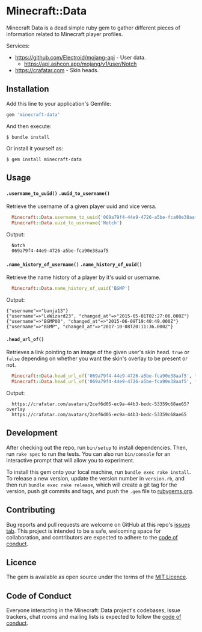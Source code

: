 # Minecraft::Data

Minecraft Data is a dead simple ruby gem to gather different pieces of information related to Minecraft player profiles.

Services:
  * https://github.com/Electroid/mojang-api - User data.
    * https://api.ashcon.app/mojang/v1/user/Notch
  * https://crafatar.com - Skin heads.

## Installation

Add this line to your application's Gemfile:

```ruby
gem 'minecraft-data'
```

And then execute:

    $ bundle install

Or install it yourself as:

    $ gem install minecraft-data

## Usage

#### `.username_to_uuid()` `.uuid_to_username()`

Retrieve the username of a given player uuid and vice versa.

```ruby
  Minecraft::Data.username_to_uuid('069a79f4-44e9-4726-a5be-fca90e38aaf5')
  Minecraft::Data.uuid_to_username('Notch')
```

Output:
```
  Notch
  069a79f4-44e9-4726-a5be-fca90e38aaf5
```

#### `.name_history_of_username()` `.name_history_of_uuid()`

Retrieve the name history of a player by it's uuid or username.

```ruby
  Minecraft::Data.name_history_of_uuid('BGMP')
```

Output:
```
{"username"=>"banja13"}
{"username"=>"LeWizard23", "changed_at"=>"2015-05-01T02:27:06.000Z"}
{"username"=>"BGMP00", "changed_at"=>"2015-06-09T19:40:49.000Z"}
{"username"=>"BGMP", "changed_at"=>"2017-10-08T20:11:36.000Z"}
```

#### `.head_url_of()`

Retrieves a link pointing to an image of the given user's skin head. `true` or `false` depending on whether you want the skin's overlay to be present or not.

```ruby
  Minecraft::Data.head_url_of('069a79f4-44e9-4726-a5be-fca90e38aaf5', true)
  Minecraft::Data.head_url_of('069a79f4-44e9-4726-a5be-fca90e38aaf5', false)
```

Output:
```
  https://crafatar.com/avatars/2cef6d05-ec9a-44b3-bedc-53359c68ae65?overlay
  https://crafatar.com/avatars/2cef6d05-ec9a-44b3-bedc-53359c68ae65
```

## Development

After checking out the repo, run `bin/setup` to install dependencies. Then, run `rake spec` to run the tests. You can also run `bin/console` for an interactive prompt that will allow you to experiment.

To install this gem onto your local machine, run `bundle exec rake install`. To release a new version, update the version number in `version.rb`, and then run `bundle exec rake release`, which will create a git tag for the version, push git commits and tags, and push the `.gem` file to [rubygems.org](https://rubygems.org).

## Contributing

Bug reports and pull requests are welcome on GitHub at this repo's [issues tab](https://github.com/BGMP/minecraft-data/issues). This project is intended to be a safe, welcoming space for collaboration, and contributors are expected to adhere to the [code of conduct](https://github.com/[USERNAME]/minecraft-data/blob/master/CODE_OF_CONDUCT.md).

## Licence

The gem is available as open source under the terms of the [MIT Licence](https://opensource.org/licenses/MIT).

## Code of Conduct

Everyone interacting in the Minecraft::Data project's codebases, issue trackers, chat rooms and mailing lists is expected to follow the [code of conduct](https://github.com/[USERNAME]/minecraft-data/blob/master/CODE_OF_CONDUCT.md).
